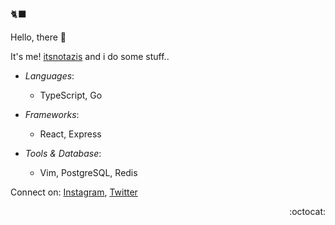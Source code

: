🐈‍⬛  

Hello, there 👋  

It's me! [itsnotazis](https://github.com/itsnotazis) and i do some stuff..  

- *Languages*:
  - TypeScript, Go

- *Frameworks*:
  - React, Express

- *Tools & Database*:
  - Vim, PostgreSQL, Redis  
  
Connect on: [Instagram](https://instagram.com/itsnotazis), [Twitter](https://x.com/itsnotazis)

<p align="right">:octocat:</p>
